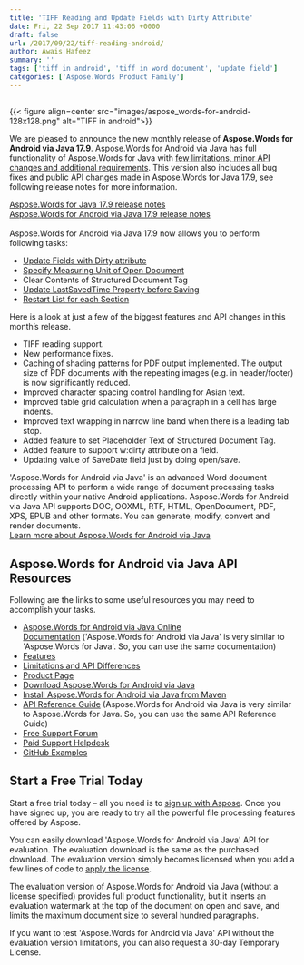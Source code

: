 ```yaml
---
title: 'TIFF Reading and Update Fields with Dirty Attribute'
date: Fri, 22 Sep 2017 11:43:06 +0000
draft: false
url: /2017/09/22/tiff-reading-android/
author: Awais Hafeez
summary: ''
tags: ['tiff in android', 'tiff in word document', 'update field']
categories: ['Aspose.Words Product Family']
---
```


## 



{{< figure align=center src="images/aspose_words-for-android-128x128.png" alt="TIFF in android">}}


We are pleased to announce the new monthly release of **Aspose.Words for Android via Java 17.9**. Aspose.Words for Android via Java has full functionality of Aspose.Words for Java with [few limitations, minor API changes and additional requirements][1]. This version also includes all bug fixes and public API changes made in Aspose.Words for Java 17.9, see following release notes for more information.

[Aspose.Words for Java 17.9 release notes][2]  
[Aspose.Words for Android via Java 17.9 release notes  
](https://docs.aspose.com/display/wordsjava/Aspose.Words+for+Android+via+Java+17.9+Release+Notes)  
Aspose.Words for Android via Java 17.9 now allows you to perform following tasks:

*   [Update Fields with Dirty attribute][3]
*   [Specify Measuring Unit of Open Document][4]
*   Clear Contents of Structured Document Tag
*   [Update LastSavedTime Property before Saving][5]
*   [Restart List for each Section][6]

Here is a look at just a few of the biggest features and API changes in this month’s release.

*   TIFF reading support.
*   New performance fixes.
*   Caching of shading patterns for PDF output implemented. The output size of PDF documents with the repeating images (e.g. in header/footer) is now significantly reduced.
*   Improved character spacing control handling for Asian text.
*   Improved table grid calculation when a paragraph in a cell has large indents.
*   Improved text wrapping in narrow line band when there is a leading tab stop.
*   Added feature to set Placeholder Text of Structured Document Tag.
*   Added feature to support w:dirty attribute on a field.
*   Updating value of SaveDate field just by doing open/save.

'Aspose.Words for Android via Java' is an advanced Word document processing API to perform a wide range of document processing tasks directly within your native Android applications. Aspose.Words for Android via Java API supports DOC, OOXML, RTF, HTML, OpenDocument, PDF, XPS, EPUB and other formats. You can generate, modify, convert and render documents.  
[Learn more about Aspose.Words for Android via Java][7]

## Aspose.Words for Android via Java API Resources

Following are the links to some useful resources you may need to accomplish your tasks.

*   [Aspose.Words for Android via Java Online Documentation][8] ('Aspose.Words for Android via Java' is very similar to 'Aspose.Words for Java'. So, you can use the same documentation)
*   [Features][9]
*   [Limitations and API Differences][10]
*   [Product Page][11]
*   [Download Aspose.Words for Android via Java][12]
*   [Install Aspose.Words for Android via Java from Maven][13]
*   [API Reference Guide][14] (Aspose.Words for Android via Java is very similar to Aspose.Words for Java. So, you can use the same API Reference Guide)
*   [Free Support Forum][15]
*   [Paid Support Helpdesk][16]
*   [GitHub Examples][17]

## Start a Free Trial Today

Start a free trial today – all you need is to [sign up with Aspose][18]. Once you have signed up, you are ready to try all the powerful file processing features offered by Aspose.

You can easily download 'Aspose.Words for Android via Java' API for evaluation. The evaluation download is the same as the purchased download. The evaluation version simply becomes licensed when you add a few lines of code to [apply the license][19].

The evaluation version of Aspose.Words for Android via Java (without a license specified) provides full product functionality, but it inserts an evaluation watermark at the top of the document on open and save, and limits the maximum document size to several hundred paragraphs.

If you want to test 'Aspose.Words for Android via Java' API without the evaluation version limitations, you can also request a 30-day Temporary License.




[1]: https://docs.aspose.com/display/wordsjava/Aspose.Words+for+Android+via+Java+API+Differences+and+Limitations
[2]: https://docs.aspose.com/display/wordsjava/Aspose.Words+for+Java+17.9+Release+Notes
[3]: https://docs.aspose.com/display/wordsjava/Insert+and+Remove+Field#InsertandRemoveField-UpdateFieldshavingDirtyAttribute
[4]: https://docs.aspose.com/display/wordsjava/Saving+a+Document#SavingaDocument-SpecifyUnitofMeasuretoOpenDocument
[5]: https://docs.aspose.com/display/wordsjava/Working+with+Document#WorkingwithDocument-UpdateLastSavedTimePropertyBeforeSaving
[6]: https://docs.aspose.com/display/wordsjava/Working+with+Lists#WorkingwithLists-HowtoRestartListforeachSection
[7]: https://www.aspose.com/products/words/android-java
[8]: https://docs.aspose.com/display/wordsjava/Home
[9]: https://docs.aspose.com/display/wordsjava/Aspose.Words+for+Android+via+Java+Features
[10]: https://docs.aspose.com/display/wordsjava/Aspose.Words+for+Android+via+Java+API+Differences+and+Limitations
[11]: https://www.aspose.com/products/words/android-java
[12]: https://downloads.aspose.com/words/androidjava
[13]: https://docs.aspose.com/display/wordsjava/Installation#Installation-InstallAspose.WordsforAndroidviaJavafromMavenRepository
[14]: https://apireference.aspose.com/java/words
[15]: https://forum.aspose.com/c/words
[16]: https://helpdesk.aspose.com/
[17]: https://github.com/aspose-words/Aspose.Words-for-Java
[18]: https://www.aspose.com/
[19]: https://docs.aspose.com/display/wordsjava/Licensing




